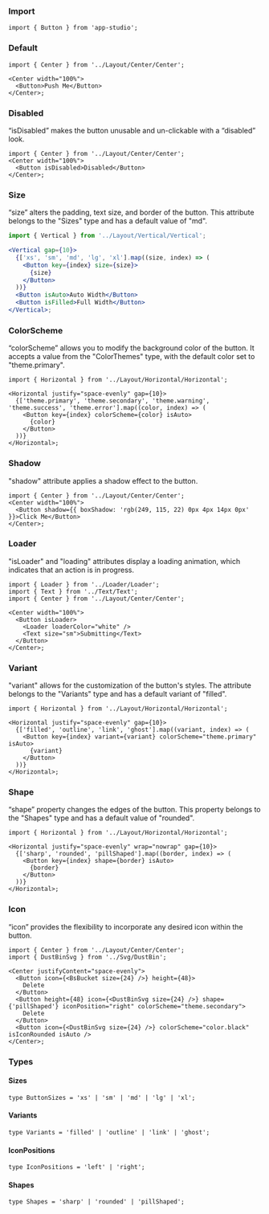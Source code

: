 ### **Import**

```tsx static
import { Button } from 'app-studio';
```

### **Default**

```tsx
import { Center } from '../Layout/Center/Center';

<Center width="100%">
  <Button>Push Me</Button>
</Center>;
```

### **Disabled**

“isDisabled” makes the button unusable and un-clickable with a “disabled” look.

```tsx
import { Center } from '../Layout/Center/Center';
<Center width="100%">
  <Button isDisabled>Disabled</Button>
</Center>;
```

### **Size**

“size” alters the padding, text size, and border of the button. This attribute belongs to the "Sizes" type and has a default value of "md".

```jsx
import { Vertical } from '../Layout/Vertical/Vertical';

<Vertical gap={10}>
  {['xs', 'sm', 'md', 'lg', 'xl'].map((size, index) => (
    <Button key={index} size={size}>
      {size}
    </Button>
  ))}
  <Button isAuto>Auto Width</Button>
  <Button isFilled>Full Width</Button>
</Vertical>;
```

### **ColorScheme**

“colorScheme” allows you to modify the background color of the button. It accepts a value from the "ColorThemes" type, with the default color set to "theme.primary".

```tsx
import { Horizontal } from '../Layout/Horizontal/Horizontal';

<Horizontal justify="space-evenly" gap={10}>
  {['theme.primary', 'theme.secondary', 'theme.warning', 'theme.success', 'theme.error'].map((color, index) => (
    <Button key={index} colorScheme={color} isAuto>
      {color}
    </Button>
  ))}
</Horizontal>;
```

### **Shadow**

"shadow" attribute applies a shadow effect to the button.

```tsx
import { Center } from '../Layout/Center/Center';
<Center width="100%">
  <Button shadow={{ boxShadow: 'rgb(249, 115, 22) 0px 4px 14px 0px' }}>Click Me</Button>
</Center>;
```

### **Loader**

"isLoader" and "loading" attributes display a loading animation, which indicates that an action is in progress.

```tsx
import { Loader } from '../Loader/Loader';
import { Text } from '../Text/Text';
import { Center } from '../Layout/Center/Center';

<Center width="100%">
  <Button isLoader>
    <Loader loaderColor="white" />
    <Text size="sm">Submitting</Text>
  </Button>
</Center>;
```

### **Variant**

"variant" allows for the customization of the button's styles. The attribute belongs to the "Variants" type and has a default variant of "filled".

```tsx
import { Horizontal } from '../Layout/Horizontal/Horizontal';

<Horizontal justify="space-evenly" gap={10}>
  {['filled', 'outline', 'link', 'ghost'].map((variant, index) => (
    <Button key={index} variant={variant} colorScheme="theme.primary" isAuto>
      {variant}
    </Button>
  ))}
</Horizontal>;
```

### **Shape**

“shape” property changes the edges of the button. This property belongs to the "Shapes" type and has a default value of "rounded".

```tsx
import { Horizontal } from '../Layout/Horizontal/Horizontal';

<Horizontal justify="space-evenly" wrap="nowrap" gap={10}>
  {['sharp', 'rounded', 'pillShaped'].map((border, index) => (
    <Button key={index} shape={border} isAuto>
      {border}
    </Button>
  ))}
</Horizontal>;
```

### **Icon**

“icon” provides the flexibility to incorporate any desired icon within the button.

```tsx
import { Center } from '../Layout/Center/Center';
import { DustBinSvg } from '../Svg/DustBin';

<Center justifyContent="space-evenly">
  <Button icon={<BsBucket size={24} />} height={48}>
    Delete
  </Button>
  <Button height={48} icon={<DustBinSvg size={24} />} shape={'pillShaped'} iconPosition="right" colorScheme="theme.secondary">
    Delete
  </Button>
  <Button icon={<DustBinSvg size={24} />} colorScheme="color.black" isIconRounded isAuto />
</Center>;
```

### Types

#### Sizes

```tsx static
type ButtonSizes = 'xs' | 'sm' | 'md' | 'lg' | 'xl';
```

#### Variants

```tsx static
type Variants = 'filled' | 'outline' | 'link' | 'ghost';
```

#### IconPositions

```tsx static
type IconPositions = 'left' | 'right';
```

#### Shapes

```tsx static
type Shapes = 'sharp' | 'rounded' | 'pillShaped';
```
